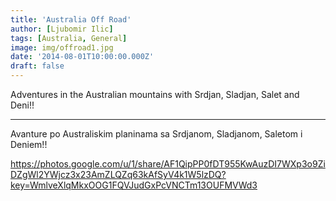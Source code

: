 ```yaml
---
title: 'Australia Off Road'
author: [Ljubomir Ilic]
tags: [Australia, General]
image: img/offroad1.jpg
date: '2014-08-01T10:00:00.000Z'
draft: false
---
```


Adventures in the Australian mountains with Srdjan, Sladjan, Salet and Deni!!

------

Avanture po Australiskim planinama sa Srdjanom, Sladjanom, Saletom i Deniem!!

https://photos.google.com/u/1/share/AF1QipPP0fDT955KwAuzDI7WXp3o9ZiDZgWl2YWjcz3x23AmZLQZq63kAfSyV4k1W5lzDQ?key=WmlveXlqMkxOOG1FQVJudGxPcVNCTm13OUFMVWd3
